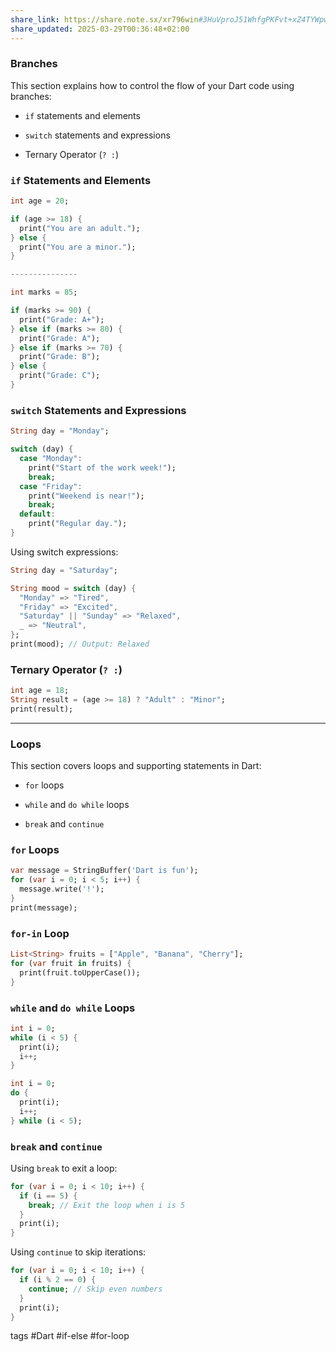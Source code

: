```yaml
---
share_link: https://share.note.sx/xr796win#3HuVproJ51WhfgPKFvt+xZ4TYWpwYxNvTtO6DNGz1bM
share_updated: 2025-03-29T00:36:48+02:00
---
```

### Branches

This section explains how to control the flow of your Dart code using branches:

- `if` statements and elements
    
- `switch` statements and expressions
    
- Ternary Operator (`? :`)
    

### `if` Statements and Elements

```dart
int age = 20;

if (age >= 18) {
  print("You are an adult.");
} else {
  print("You are a minor.");
}

---------------  

int marks = 85;

if (marks >= 90) {
  print("Grade: A+");
} else if (marks >= 80) {
  print("Grade: A");
} else if (marks >= 70) {
  print("Grade: B");
} else {
  print("Grade: C");
}
```

### `switch` Statements and Expressions

```dart
String day = "Monday";

switch (day) {
  case "Monday":
    print("Start of the work week!");
    break;
  case "Friday":
    print("Weekend is near!");
    break;
  default:
    print("Regular day.");
}
```

Using switch expressions:

```dart
String day = "Saturday";

String mood = switch (day) {
  "Monday" => "Tired",
  "Friday" => "Excited",
  "Saturday" || "Sunday" => "Relaxed",
  _ => "Neutral",
};
print(mood); // Output: Relaxed
```

### Ternary Operator (`? :`)

```dart
int age = 18;
String result = (age >= 18) ? "Adult" : "Minor";
print(result);
```

---

### Loops

This section covers loops and supporting statements in Dart:

- `for` loops
    
- `while` and `do while` loops
    
- `break` and `continue`
    

### `for` Loops

```dart
var message = StringBuffer('Dart is fun');
for (var i = 0; i < 5; i++) {
  message.write('!');
}
print(message);
```

### `for-in` Loop

```dart
List<String> fruits = ["Apple", "Banana", "Cherry"];
for (var fruit in fruits) {
  print(fruit.toUpperCase());
}
```

### `while` and `do while` Loops

```dart
int i = 0;
while (i < 5) {
  print(i);
  i++;
}
```

```dart
int i = 0;
do {
  print(i);
  i++;
} while (i < 5);
```

### `break` and `continue`

Using `break` to exit a loop:

```dart
for (var i = 0; i < 10; i++) {
  if (i == 5) {
    break; // Exit the loop when i is 5
  }
  print(i);
}
```

Using `continue` to skip iterations:

```dart
for (var i = 0; i < 10; i++) {
  if (i % 2 == 0) {
    continue; // Skip even numbers
  }
  print(i);
}
```



tags #Dart #if-else #for-loop  